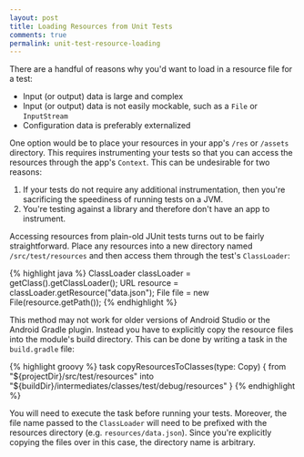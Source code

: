 ```yaml
---
layout: post
title: Loading Resources from Unit Tests
comments: true
permalink: unit-test-resource-loading
---
```


<!-- excerpt.start -->There are a handful of reasons why you'd want to load in a resource file for a test:

* Input (or output) data is large and complex
* Input (or output) data is not easily mockable, such as a `File` or `InputStream`
* Configuration data is preferably externalized

One option would be to place your resources in your app's `/res` or `/assets` directory. This requires instrumenting your tests so that you can access the resources through the app's `Context`. This can be undesirable for two reasons:<!-- excerpt.end -->

1. If your tests do not require any additional instrumentation, then you're sacrificing the speediness of running tests on a JVM.
2. You're testing against a library and therefore don't have an app to instrument.

Accessing resources from plain-old JUnit tests turns out to be fairly straightforward. Place any resources into a new directory named `/src/test/resources` and then access them through the test's `ClassLoader`:

{% highlight java %}
ClassLoader classLoader = getClass().getClassLoader();
URL resource = classLoader.getResource("data.json");
File file = new File(resource.getPath());
{% endhighlight %}

This method may not work for older versions of Android Studio or the Android Gradle plugin. Instead you have to explicitly copy the resource files into the module's build directory. This can be done by writing a task in the `build.gradle` file:

{% highlight groovy %}
task copyResourcesToClasses(type: Copy) {
  from "${projectDir}/src/test/resources"
  into "${buildDir}/intermediates/classes/test/debug/resources"
}
{% endhighlight %}

You will need to execute the task before running your tests. Moreover, the file name passed to the `ClassLoader` will need to be prefixed with the resources directory (e.g. `resources/data.json`). Since you're explicitly copying the files over in this case, the directory name is arbitrary.
